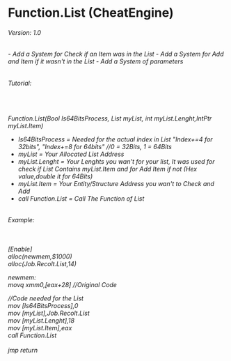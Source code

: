 # Function.List (CheatEngine)

<H6>Version: 1.0<H6>
 - Add a System for Check if an Item was in the List
 - Add a System for Add and Item if it wasn't in the List
 - Add a System of parameters

<H6>Tutorial:<H6><br>

Function.List(Bool Is64BitsProcess, List myList, int myList.Lenght,IntPtr myList.Item)</br>
  - Is64BitsProcess = Needed for the actual index in List "Index+=4 for 32bits", "Index+=8 for 64bits" //0 = 32Bits, 1 = 64Bits
  - myList = Your Allocated List Address 
  - myList.Lenght = Your Lenghts you wan't for your list, It was used for check if List Contains myList.Item and for Add Item if not (Hex value,double it for 64Bits)
  - myList.Item = Your Entity/Structure Address you wan't to Check and Add
  - call Function.List = Call The Function of List

<H6>Example:<H6><br>
  [Enable]</br>
  alloc(newmem,$1000)</br>
  alloc(Job.Recolt.List,14)</br>
  
  newmem:</br> 
  movq xmm0,[eax+28] //Original Code</br>

  //Code needed for the List</br>
  mov [Is64BitsProcess],0</br>
  mov [myList],Job.Recolt.List</br>
  mov [myList.Lenght],18</br>
  mov [myList.Item],eax</br>
  call Function.List</br>
  </br>
  jmp return
